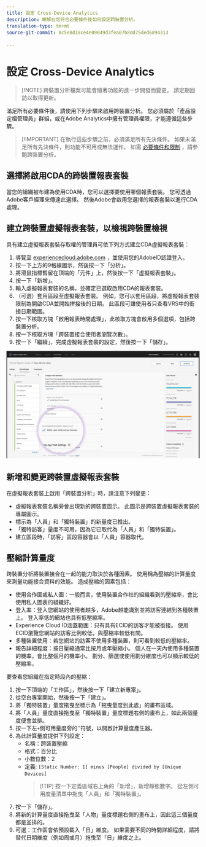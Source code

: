 ```yaml
---
title: 設定 Cross-Device Analytics
description: 瞭解在您符合必要條件後如何設定跨裝置分析。
translation-type: tm+mt
source-git-commit: 8c5e8d18ce4e09049d3fea07b8dd75ded6894313

---
```



# 設定 Cross-Device Analytics

> [!NOTE] 跨裝置分析檔案可能會隨著功能的進一步開發而變更。 請定期回訪以取得更新。

滿足所有必要條件後，請使用下列步驟來啟用跨裝置分析。 您必須屬於「產品設定檔管理員」群組，或在Adobe Analytics中擁有管理員權限，才能遵循這些步驟。

> [!IMPORTANT] 在執行這些步驟之前，必須滿足所有先決條件。 如果未滿足所有先決條件，則功能不可用或無法運作。 如需 [必要條件和限制](cda-home.md) ，請參閱跨裝置分析。

## 選擇將啟用CDA的跨裝置報表套裝

當您的組織被布建為使用CDA時，您可以選擇要使用哪個報表套裝。 您可透過Adobe客戶經理來傳達此選擇。 然後Adobe會啟用您選擇的報表套裝以進行CDA處理。

## 建立跨裝置虛擬報表套裝，以檢視跨裝置檢視

具有建立虛擬報表套裝存取權的管理員可依下列方式建立CDA虛擬報表套裝：

1. 導覽至 [experiencecloud.adobe.com](https://experiencecloud.adobe.com) ，並使用您的AdobeID認證登入。
2. 按一下上方的9格線圖示，然後按一下「分析」。
3. 將滑鼠指標暫留在頂端的「元件」上，然後按一下「虛擬報表套裝」。
4. 按一下「新增」。
5. 輸入虛擬報表套裝的名稱，並確定已選取啟用CDA的報表套裝。
6. （可選）套用區段至虛擬報表套裝。 例如，您可以套用區段，將虛擬報表套裝限制為開啟CDA並開始拼接後的日期。 此區段可讓使用者只查看VRS中的銜接日期範圍。
7. 按一下核取方塊「啟用報表時間處理」，此核取方塊會啟用多個選項，包括跨裝置分析。
8. 按一下核取方塊「跨裝置接合使用者瀏覽次數」。
9. 按一下「繼續」，完成虛擬報表套裝的設定，然後按一下「儲存」。

![CDA核取方塊](assets/cda-checkbox.png)

## 新增和變更跨裝置虛擬報表套裝

在虛擬報表套裝上啟用「跨裝置分析」時，請注意下列變更：

* 虛擬報表套裝名稱旁會出現新的跨裝置圖示。 此圖示是跨裝置虛擬報表套裝的專屬圖示。
* 標示為「人員」和「獨特裝置」的新量度已推出。
* 「獨特訪客」量度不可用，因為它已取代為「人員」和「獨特裝置」。
* 建立區段時，「訪客」區段容器會以「人員」容器取代。

## 壓縮計算量度

跨裝置分析將裝置接合在一起的能力取決於各種因素。 使用稱為壓縮的計算量度來測量功能接合資料的效能。 造成壓縮的因素包括：

* 使用合作圖或私人圖：一般而言，使用裝置合作社的組織看到的壓縮率，會比使用私人圖表的組織好。
* 登入率：登入您網站的使用者越多，Adobe越能識別並將訪客連結到各種裝置上。 登入率低的網站也具有低壓縮率。
* Experience Cloud ID涵蓋範圍：只有具有ECID的訪客才能被銜接。 使用ECID瀏覽您網站的訪客比例較低，與壓縮率較低有關。
* 多種裝置使用：若您網站的訪客不使用多種裝置，則可看到較低的壓縮率。
* 報告詳細程度：按日壓縮通常比按月或年壓縮小。 個人在一天內使用多種裝置的機率，會比整個月的機率小。 劃分、篩選或使用劃分維度也可以顯示較低的壓縮率。

要查看您組織在指定時段內的壓縮：

1. 按一下頂端的「工作區」，然後按一下「建立新專案」。
2. 從空白專案開始，然後按一下「建立」。
3. 將「獨特裝置」量度拖曳至標示為「拖曳量度到此處」的畫布區域。
4. 將「人員」量度直接拖曳至「獨特裝置」量度標題右側的畫布上，如此兩個量度便會並排。
5. 按一下左`+`側可用量度旁的''符號，以開啟計算量度產生器。
6. 為此計算量度提供下列設定：
   * 名稱：跨裝置壓縮
   * 格式：百分比
   * 小數位數：2
   * 定義: `[Static Number: 1] minus [People] divided by [Unique Devices]`
      > [!TIP] 按一下定義區域右上角的「新增」，新增靜態數字。 從左側可用度量清單中拖曳「人員」和「獨特裝置」。
7. 按一下「儲存」。
8. 將新的計算量度直接拖曳至「人物」量度標題右側的畫布上，因此這三個量度都是並排的。
9. 可選：工作區會依預設載入「日」維度。 如果需要不同的時間詳細程度，請將替代日期維度（例如周或月）拖曳至「日」維度之上。
